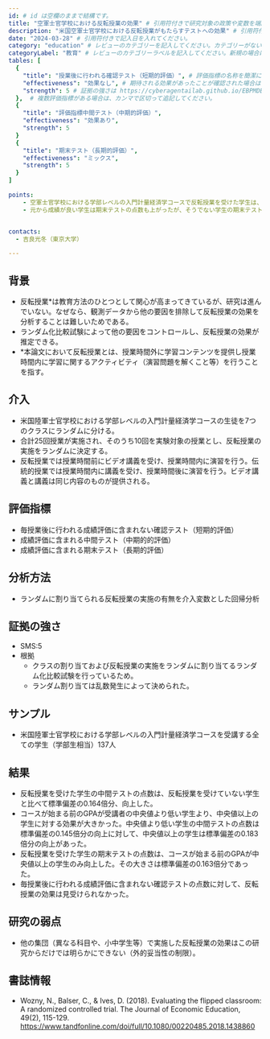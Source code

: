 ```yaml
---
id: # id は空欄のままで結構です。
title: "空軍士官学校における反転授業の効果" # 引用符付きで研究対象の政策や変数を端的に示す名称を記入してください。
description: "米国空軍士官学校における反転授業がもたらすテストへの効果" # 引用符付きで一文以内で政策の簡単な概要を記入してください。
date: "2024-03-28" # 引用符付きで記入日を入れてください。
category: "education" # レビューのカテゴリーを記入してください。カテゴリーがない場合は新規で作成してください。その際、カテゴリを端的に示す英単語を選んでください。
categoryLabel: "教育" # レビューのカテゴリーラベルを記入してください。新規の場合はカテゴリを端的に示す名称を選んでください。
tables: [
  {
    "title": "授業後に行われる確認テスト（短期的評価）", # 評価指標の名称を簡潔に記入してください。
    "effectiveness": "効果なし", # 期待される効果があったことが確認された場合は"効果あり"、期待される効果がなかったり、逆効果だったことが確認された場合は"効果なし"、状況によって効果があったりなかったりする場合は"ミックス"、検出力不足や研究の不備によって結論が出せない場合は"不明" としてください。
    "strength": 5 # 証拠の強さは https://cyberagentailab.github.io/EBPMDB/sms を参照してください。
  },  # 複数評価指標がある場合は、カンマで区切って追記してください。
  {
    "title": "評価指標中間テスト（中期的評価）",
    "effectiveness": "効果あり",
    "strength": 5
  }
  {
    "title": "期末テスト（長期的評価）",
    "effectiveness": "ミックス",
    "strength": 5
  }
]

points:
    - 空軍士官学校における学部レベルの入門計量経済学コースで反転授業を受けた学生は、中間テストの点数があがった。
    - 元から成績が良い学生は期末テストの点数も上がったが、そうでない学生の期末テストの点数は影響が観測されなかった。


contacts:
  - 吉良光冬（東京大学）

---
```


## 背景 
- 反転授業*は教育方法のひとつとして関心が高まってきているが、研究は進んでいない。なぜなら、観測データから他の要因を排除して反転授業の効果を分析することは難しいためである。
- ランダム化比較試験によって他の要因をコントロールし、反転授業の効果が推定できる。
- *本論文において反転授業とは、授業時間外に学習コンテンツを提供し授業時間内に学習に関するアクティビティ（演習問題を解くこと等）を行うことを指す。


## 介入
- 米国陸軍士官学校における学部レベルの入門計量経済学コースの生徒を7つのクラスにランダムに分ける。
- 合計25回授業が実施され、そのうち10回を実験対象の授業とし、反転授業の実施をランダムに決定する。
- 反転授業では授業時間前にビデオ講義を受け、授業時間内に演習を行う。伝統的授業では授業時間内に講義を受け、授業時間後に演習を行う。ビデオ講義と講義は同じ内容のものが提供される。

## 評価指標
- 毎授業後に行われる成績評価に含まれない確認テスト（短期的評価）
- 成績評価に含まれる中間テスト（中期的的評価）
- 成績評価に含まれる期末テスト（長期的評価）

## 分析方法
- ランダムに割り当てられる反転授業の実施の有無を介入変数とした回帰分析

## 証拠の強さ
- SMS:5
- 根拠 
    - クラスの割り当ておよび反転授業の実施をランダムに割り当てるランダム化比較試験を行っているため。
    - ランダム割り当ては乱数発生によって決められた。


## サンプル
- 米国陸軍士官学校における学部レベルの入門計量経済学コースを受講する全ての学生（学部生相当）137人

## 結果
- 反転授業を受けた学生の中間テストの点数は、反転授業を受けていない学生と比べて標準偏差の0.164倍分、向上した。
- コースが始まる前のGPAが受講者の中央値より低い学生より、中央値以上の学生に対する効果が大きかった。中央値より低い学生の中間テストの点数は標準偏差の0.145倍分の向上に対して、中央値以上の学生は標準偏差の0.183倍分の向上があった。
- 反転授業を受けた学生の期末テストの点数は、コースが始まる前のGPAが中央値以上の学生のみ向上した。その大きさは標準偏差の0.163倍分であった。
- 毎授業後に行われる成績評価に含まれない確認テストの点数に対して、反転授業の効果は見受けられなかった。


## 研究の弱点
- 他の集団（異なる科目や、小中学生等）で実施した反転授業の効果はこの研究からだけでは明らかにできない（外的妥当性の制限）。

## 書誌情報
- Wozny, N., Balser, C., & Ives, D. (2018). Evaluating the flipped classroom: A randomized controlled trial. The Journal of Economic Education, 49(2), 115-129.
https://www.tandfonline.com/doi/full/10.1080/00220485.2018.1438860

